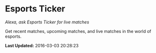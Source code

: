# Esports Ticker
*Alexa, ask Esports Ticker for live matches*

Get recent matches, upcoming matches, and live matches in the world of esports.

**Last Updated:** 2016-03-03 20:28:23